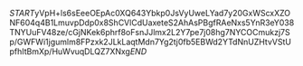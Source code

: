 $START$yVpH+ls6sEeeOEpAc0XQ643Ybkp0JsVyUweLYad7y20GxWScxXZONF604q4B1LmuvpDdp0x8ShCVlCdUaxeteS2AhAsPBgfRAeNxs5YnR3eY038TNYUuFV48ze/cGjNKek6phrf8oFsnJJlmx2L2Y7pe7j08hg7NYCOCmukzj7Sp/GWFWi1jgumlm8FPzxk2JLkLaqtMdn7Yg2tj0fb5EBWd2YTdNnUZHtvVStUpfhItBmXp/HuWvuqDLQZ7XNxg$END$